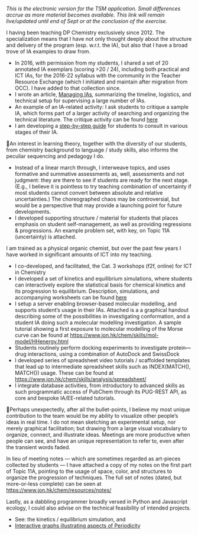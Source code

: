 *This is the electronic version for the TSM application.  Small differences accrue as more material becomes available.  This link will remain live/updated until end of Sept or at the conclusion of the exercise.*

I having been teaching DP Chemistry exclusively since 2012.  The specialization means that I have not only thought deeply about the structure and delivery of the program (esp. w.r.t. the IA), but also that I have a broad trove of IA examples to draw from.

* In 2016, with permission from my students, I shared a set of 20 annotated IA exemplars (scoring >20 / 24), including both practical and ICT IAs, for the 2016-22 syllabus with the community in the Teacher Resource Exchange (which I initiated and maintain after migration from OCC).  I have added to that collection since.
* I wrote an article, [Managing IAs](https://www.jon.hk/jon/teaching/plays/managing-IA/), summarizing the timeline, logistics, and technical setup for supervising a large number of IAs.
* An example of an IA-related activity: I ask students to critique a sample IA, which forms part of a larger activity of searching and organizing the technical literature.  The critique activity can be found [here](https://www.jon.hk/chem/IA/critique-ex.html)
* I am developing a [step-by-step guide](https://www.jon.hk/chem/IA/) for students to consult in various stages of their IA.

An interest in learning theory, together with the diversity of our students, from chemistry background to language / study skills, also informs the peculiar sequencing and pedagogy I do.  

* Instead of a linear march through, I interweave topics, and uses formative and summative assessments as, well, assessments and not judgment: they are there to see if students are ready for the next stage.  (E.g., I believe it is pointless to try teaching combination of uncertainty if most students cannot convert between absolute and relative uncertainties.)  The choreographed chaos may be controversial, but would be a perspective that may provide a launching point for future developments.
* I developed supporting structure / material for students that places emphasis on student self-management, as well as providing regressions & progressions.  An example problem set, with key, on Topic 11A (uncertainty) is attached.

I am trained as a physical organic chemist, but over the past few years I have worked in significant amounts of ICT into my teaching.
* I co-developed, and facilitated, the Cat. 3 workshops (f2f, online) for ICT in Chemistry
* I developed a set of kinetics and equilibrium simulations, where students can interactively explore the statistical basis for chemical kinetics and its progression to equilibrium.  Description, simulations, and accompanying worksheets can be found [here](https://www.jon.hk/jon/teaching/plays/kineqmsim/)
* I setup a server enabling browser-based molecular modelling, and supports student’s usage in their IAs.  Attached is a a graphical handout describing some of the possibilities in investigating conformation, and a student IA doing such a molecular modelling investigation.  A sample tutorial showing a first exposure to molecular modelling of the Morse curve can be found at https://www.jon.hk/chem/skills/mol-model/HHenergy.html
* Students routinely perform docking experiments to investigate protein—drug interactions, using a combination of AutoDock and SwissDock
* I developed series of spreadsheet video tutorials / scaffolded templates that lead up to intermediate spreadsheet skills such as INDEX(MATCH(), MATCH()) usage.  These can be found at https://www.jon.hk/chem/skills/analysis/spreadsheet/
* I integrate database activities, from introductory to advanced skills as such programmatic access of PubChem through its PUG-REST API, as core and bespoke IA/EE-related tutorials.

Perhaps unexpectedly, after all the bullet-points, I believe my most unique contribution to the team would be my ability to visualize other people’s ideas in real time.  I do not mean sketching an experimental setup, nor merely graphical facilitation; but drawing from a large visual vocabulary to organize, connect, and illustrate ideas.  Meetings are more productive when people can see, and have an unique representation to refer to, even after the transient words faded.

In lieu of meeting notes — which are sometimes regarded as art-pieces collected by students — I have attached a copy of my notes on the first part of Topic 11A, pointing to the usage of space, color, and structures to organize the progression of techniques.  The full set of notes (dated, but more-or-less complete) can be seen at https://www.jon.hk/chem/resources/notes/

Lastly, as a dabbling programmer broadly versed in Python and Javascript ecology, I could also advise on the technical feasibility of intended projects.
* See: the kinetics / equilibrium simulation, and
* [Interactive graphs illustrating aspects of Periodicity](https://www.jon.hk/chem/topic/3/)
